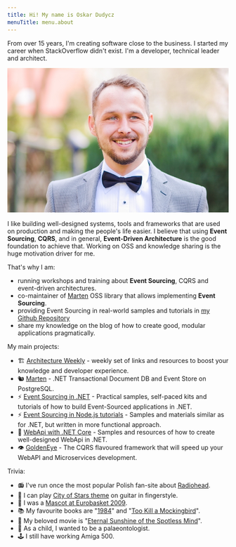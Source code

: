 ```yaml
---
title: Hi! My name is Oskar Dudycz
menuTitle: menu.about
---
```


From over 15 years, I'm creating software close to the business. I started my career when StackOverflow didn't exist. I'm a developer, technical leader and architect.

![photo](bg-1.jpg)

I like building well-designed systems, tools and frameworks that are used on production and making the people's life easier. I believe that using **Event Sourcing**, **CQRS**, and in general, **Event-Driven Architecture** is the good foundation to achieve that. Working on OSS and knowledge sharing is the huge motivation driver for me.

That's why I am:

- running workshops and training about **Event Sourcing**, CQRS and event-driven architectures.
- co-maintainer of [Marten](https://martendb.io/) OSS library that allows implementing **Event Sourcing**.
- providing Event Sourcing in real-world samples and tutorials in [my Github Repository](https://github.com/oskardudycz/EventSourcing.NetCore)
- share my knowledge on the blog of how to create good, modular applications pragmatically.

My main projects:

- 🏗 [Architecture Weekly](https://github.com/oskardudycz/ArchitectureWeekly) - weekly set of links and resources to boost your knowledge and developer experience.
- 🐿️ [Marten](https://martendb.io/) - .NET Transactional Document DB and Event Store on PostgreSQL.
- ⚡ [Event Sourcing in .NET](https://github.com/oskardudycz/EventSourcing.NetCore) - Practical samples, self-paced kits and tutorials of how to build Event-Sourced applications in .NET.
- ⚡ [Event Sourcing in Node.js tutorials](https://github.com/oskardudycz/EventSourcing.NodeJS) - Samples and materials similar as for .NET, but written in more functional approach.
- 🔧 [WebApi with .NET Core](https://github.com/oskardudycz/WebApiWith.NETCore) - Samples and resources of how to create well-designed WebApi in .NET.
- 👁️ [GoldenEye](https://github.com/oskardudycz/GoldenEye) - The CQRS flavoured framework that will speed up your WebAPI and Microservices development.

Trivia:
- 📻 I've run once the most popular Polish fan-site about [Radiohead](https://www.youtube.com/watch?v=jNY_wLukVW0&list=PLxzSZG7g8c8x6GYz_FcNr-3zPQ7npP6WF).
- 🎸 I can play [City of Stars theme](https://www.youtube.com/watch?v=VFUos9sYbHs) on guitar in fingerstyle.
- 🏀 I was a [Mascot at Eurobasket 2009](https://kolor-plusz.pl/gallery/1/zubr-kostium.png).
- 📚 My favourite books are "[1984](https://www.goodreads.com/book/show/40961427-1984)" and "[Too Kill a Mockingbird](https://www.goodreads.com/book/show/2657.To_Kill_a_Mockingbird)".
- 🎥 My beloved movie is "[Eternal Sunshine of the Spotless Mind](https://www.imdb.com/title/tt0338013/)".
- 👦 As a child, I wanted to be a palaeontologist.
- 🕹 I still have working Amiga 500.